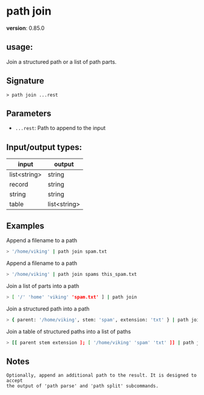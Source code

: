 # path join

**version**: 0.85.0

## **usage**:

Join a structured path or a list of path parts.

## Signature

`> path join ...rest`

## Parameters

- `...rest`: Path to append to the input

## Input/output types:

| input          | output         |
| -------------- | -------------- |
| list\<string\> | string         |
| record         | string         |
| string         | string         |
| table          | list\<string\> |

## Examples

Append a filename to a path

```bash
> '/home/viking' | path join spam.txt
```

Append a filename to a path

```bash
> '/home/viking' | path join spams this_spam.txt
```

Join a list of parts into a path

```bash
> [ '/' 'home' 'viking' 'spam.txt' ] | path join
```

Join a structured path into a path

```bash
> { parent: '/home/viking', stem: 'spam', extension: 'txt' } | path join
```

Join a table of structured paths into a list of paths

```bash
> [[ parent stem extension ]; [ '/home/viking' 'spam' 'txt' ]] | path join
```

## Notes

```text
Optionally, append an additional path to the result. It is designed to accept
the output of 'path parse' and 'path split' subcommands.
```
